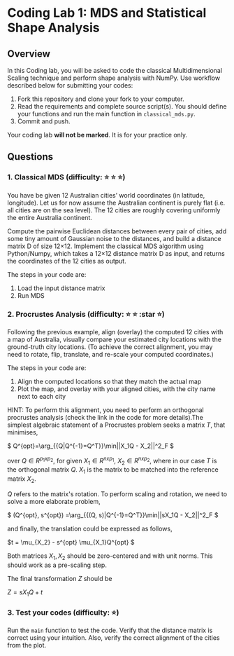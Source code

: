 # Coding Lab 1: MDS and Statistical Shape Analysis

## Overview

In this Coding lab, you will be asked to code the classical Multidimensional Scaling technique and perform shape analysis with NumPy. Use workflow described below for submitting your codes:
1. Fork this repository and clone your fork to your computer.
2. Read the requirements and complete source script(s). You should define your functions and run the main function in `classical_mds.py`.
3. Commit and push.

Your coding lab **will not be marked**. It is for your practice only.

## Questions

### 1. Classical MDS (difficulty: :star: :star: :star:)

You have be given 12 Australian cities’ world coordinates (in latitude, longitude). Let us for now assume the Australian continent is purely flat (i.e. all cities are on the sea level). The 12 cities are roughly covering uniformly the entire Australia continent.

Compute the pairwise Euclidean distances between every pair of cities, add some tiny amount of Gaussian noise to the distances, and build a distance matrix D of size 12×12. Implement the classical MDS algorithm using Python/Numpy, which takes a 12×12 distance matrix D as input, and returns the coordinates of the 12 cities as output.

The steps in your code are:
1. Load the input distance matrix
2. Run MDS

### 2. Procrustes Analysis (difficulty: :star: :star: :star :star:)

Following the previous example, align (overlay) the computed 12 cities with a map of Australia, visually compare your estimated city locations with the ground-truth city locations. (To achieve the correct alignment, you may need to rotate, flip, translate, and re-scale your computed coordinates.)

The steps in your code are:
1. Align the computed locations so that they match the actual map
2. Plot the map, and overlay with your aligned cities, with the city name next to each city

HINT: To perform this alignment, you need to perform an orthogonal procrustes analysis (check the link in the code for more details).The simplest algebraic statement of a Procrustes problem seeks a matrix $T$, that minimises,

$
Q^{opt}=\arg_{\{Q|Q^{-1}=Q^T\}}\min\||X_1Q - X_2||^2_F
$

over $Q\in R^{p_1xp_2}$, for given $X_1\in R^{nxp_1}$, $X_2\in R^{nxp_2}$, where in our case $T$ is the orthogonal matrix $Q$. $X_1$ is the matrix to be matched into the reference matrix $X_2$.

$Q$ refers to the matrix's rotation. To perform scaling and rotation, we need to solve a more elaborate problem,

$
(Q^{opt}, s^{opt}) =\arg_{\{(Q, s)|Q^{-1}=Q^T\}}\min\||sX_1Q - X_2||^2_F
$

and finally, the translation could be expressed as follows,

$t = \mu_{X_2} - s^{opt} \mu_{X_1}Q^{opt} $

Both matrices $X_1, X_2$ should be zero-centered and with unit norms. This should work as a pre-scaling step.

The final transformation $Z$ should be

$Z = sX_1 Q + t$

### 3. Test your codes (difficulty: :star:)

Run the `main` function to test the code. Verify that the distance matrix is correct using your intuition. Also, verify the correct alignment of the cities from the plot.
